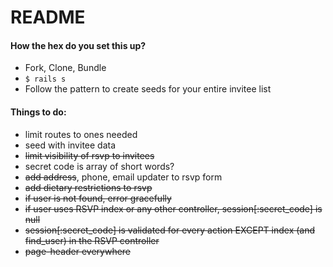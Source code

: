 # README

#### How the hex do you set this up?

* Fork, Clone, Bundle
* `$ rails s`
* Follow the pattern to create seeds for your entire invitee list


#### Things to do:

* limit routes to ones needed
* seed with invitee data
* ~~limit visibility of rsvp to invitees~~
* secret code is array of short words?
* ~~add address~~, phone, email updater to rsvp form
* ~~add dietary restrictions to rsvp~~
* ~~if user is not found, error gracefully~~
* ~~if user uses RSVP index or any other controller, session[:secret_code] is null~~
* ~~session[:secret_code] is validated for every action EXCEPT index (and find_user) in the RSVP controller~~
* ~~page-header everywhere~~
